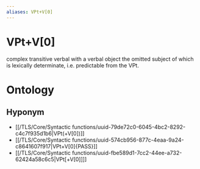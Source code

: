 ```yaml
---
aliases: VPt+V[0]
---
```

# VPt+V[0]

complex transitive verbal with a verbal object the omitted subject of which is lexically determinate, i.e. predictable from the VPt.
> 
# Ontology

## Hyponym
- [[/TLS/Core/Syntactic functions/uuid-79de72c0-6045-4bc2-8292-c4c7f935d1b6|VPt(+V[0])]]
- [[/TLS/Core/Syntactic functions/uuid-574cb956-877c-4eaa-9a24-c8641607f917|VPt+V[0]{PASS}]]
- [[/TLS/Core/Syntactic functions/uuid-fbe589d1-7cc2-44ee-a732-62424a58c6c5|VPt[+V[0]]]]